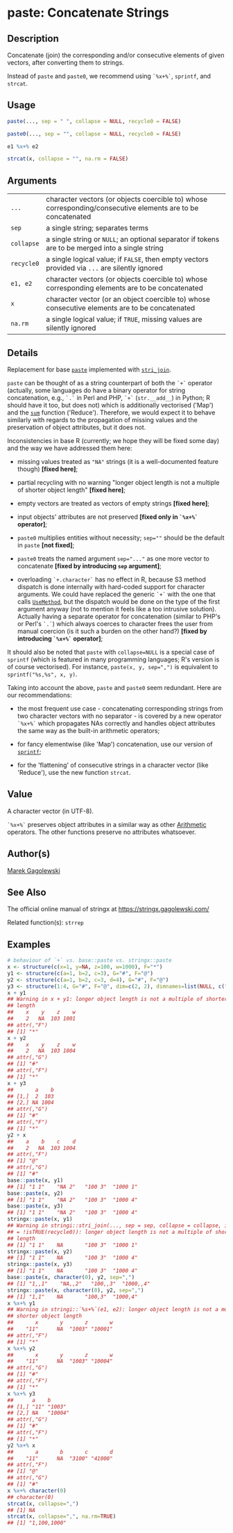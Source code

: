 # paste: Concatenate Strings

## Description

Concatenate (join) the corresponding and/or consecutive elements of given vectors, after converting them to strings.

Instead of `paste` and `paste0`, we recommend using `` `%x+%` ``, `sprintf`, and `strcat`.

## Usage

```r
paste(..., sep = " ", collapse = NULL, recycle0 = FALSE)

paste0(..., sep = "", collapse = NULL, recycle0 = FALSE)

e1 %x+% e2

strcat(x, collapse = "", na.rm = FALSE)
```

## Arguments

|            |                                                                                                             |
|------------|-------------------------------------------------------------------------------------------------------------|
| `...`      | character vectors (or objects coercible to) whose corresponding/consecutive elements are to be concatenated |
| `sep`      | a single string; separates terms                                                                            |
| `collapse` | a single string or `NULL`; an optional separator if tokens are to be merged into a single string            |
| `recycle0` | a single logical value; if `FALSE`, then empty vectors provided via `...` are silently ignored              |
| `e1, e2`   | character vectors (or objects coercible to) whose corresponding elements are to be concatenated             |
| `x`        | character vector (or an object coercible to) whose consecutive elements are to be concatenated              |
| `na.rm`    | a single logical value; if `TRUE`, missing values are silently ignored                                      |

## Details

Replacement for base [`paste`](https://stat.ethz.ch/R-manual/R-patched/library/base/html/paste.html) implemented with [`stri_join`](https://stringi.gagolewski.com/rapi/stri_join.html).

`paste` can be thought of as a string counterpart of both the `` `+` `` operator (actually, some languages do have a binary operator for string concatenation, e.g., `` `.` `` in Perl and PHP, `` `+` `` (`str.__add__`) in Python; R should have it too, but does not) which is additionally vectorised (\'Map\') and the [`sum`](https://stat.ethz.ch/R-manual/R-patched/library/base/html/sum.html) function (\'Reduce\'). Therefore, we would expect it to behave similarly with regards to the propagation of missing values and the preservation of object attributes, but it does not.

Inconsistencies in base R (currently; we hope they will be fixed some day) and the way we have addressed them here:

-   missing values treated as `"NA"` strings (it is a well-documented feature though) **\[fixed here\]**;

-   partial recycling with no warning \"longer object length is not a multiple of shorter object length\" **\[fixed here\]**;

-   empty vectors are treated as vectors of empty strings **\[fixed here\]**;

-   input objects\' attributes are not preserved **\[fixed only in `` `%x+%` `` operator\]**;

-   `paste0` multiplies entities without necessity; `sep=""` should be the default in `paste` **\[not fixed\]**;

-   `paste0` treats the named argument `sep="..."` as one more vector to concatenate **\[fixed by introducing `sep` argument\]**;

-   overloading `` `+.character` `` has no effect in R, because S3 method dispatch is done internally with hard-coded support for character arguments. We could have replaced the generic `` `+` `` with the one that calls [`UseMethod`](https://stat.ethz.ch/R-manual/R-patched/library/base/html/UseMethod.html), but the dispatch would be done on the type of the first argument anyway (not to mention it feels like a too intrusive solution). Actually having a separate operator for concatenation (similar to PHP\'s or Perl\'s `` `.` ``) which always coerces to character frees the user from manual coercion (is it such a burden on the other hand?) **\[fixed by introducing `` `%x+%` `` operator\]**;

It should also be noted that `paste` with `collapse=NULL` is a special case of `sprintf` (which is featured in many programming languages; R\'s version is of course vectorised). For instance, `paste(x, y, sep=",")` is equivalent to `sprintf("%s,%s", x, y)`.

Taking into account the above, `paste` and `paste0` seem redundant. Here are our recommendations:

-   the most frequent use case - concatenating corresponding strings from two character vectors with no separator - is covered by a new operator `` `%x+%` `` which propagates NAs correctly and handles object attributes the same way as the built-in arithmetic operators;

-   for fancy elementwise (like \'Map\') concatenation, use our version of [`sprintf`](https://stat.ethz.ch/R-manual/R-patched/library/base/html/sprintf.html);

-   for the \'flattening\' of consecutive strings in a character vector (like \'Reduce\'), use the new function `strcat`.

## Value

A character vector (in UTF-8).

`` `%x+%` `` preserves object attributes in a similar way as other [Arithmetic](https://stat.ethz.ch/R-manual/R-patched/library/base/html/Arithmetic.html) operators. The other functions preserve no attributes whatsoever.

## Author(s)

[Marek Gagolewski](https://www.gagolewski.com/)

## See Also

The official online manual of <span class="pkg">stringx</span> at <https://stringx.gagolewski.com/>

Related function(s): `strrep`

## Examples




```r
# behaviour of `+` vs. base::paste vs. stringx::paste
x <- structure(c(x=1, y=NA, z=100, w=1000), F="*")
y1 <- structure(c(a=1, b=2, c=3), G="#", F="@")
y2 <- structure(c(a=1, b=2, c=3, d=4), G="#", F="@")
y3 <- structure(1:4, G="#", F="@", dim=c(2, 2), dimnames=list(NULL, c("a", "b")))
x + y1
## Warning in x + y1: longer object length is not a multiple of shorter object
## length
##    x    y    z    w 
##    2   NA  103 1001 
## attr(,"F")
## [1] "*"
x + y2
##    x    y    z    w 
##    2   NA  103 1004 
## attr(,"G")
## [1] "#"
## attr(,"F")
## [1] "*"
x + y3
##       a    b
## [1,]  2  103
## [2,] NA 1004
## attr(,"G")
## [1] "#"
## attr(,"F")
## [1] "*"
y2 + x
##    a    b    c    d 
##    2   NA  103 1004 
## attr(,"F")
## [1] "@"
## attr(,"G")
## [1] "#"
base::paste(x, y1)
## [1] "1 1"    "NA 2"   "100 3"  "1000 1"
base::paste(x, y2)
## [1] "1 1"    "NA 2"   "100 3"  "1000 4"
base::paste(x, y3)
## [1] "1 1"    "NA 2"   "100 3"  "1000 4"
stringx::paste(x, y1)
## Warning in stringi::stri_join(..., sep = sep, collapse = collapse, ignore_null
## = !isTRUE(recycle0)): longer object length is not a multiple of shorter object
## length
## [1] "1 1"    NA       "100 3"  "1000 1"
stringx::paste(x, y2)
## [1] "1 1"    NA       "100 3"  "1000 4"
stringx::paste(x, y3)
## [1] "1 1"    NA       "100 3"  "1000 4"
base::paste(x, character(0), y2, sep=",")
## [1] "1,,1"    "NA,,2"   "100,,3"  "1000,,4"
stringx::paste(x, character(0), y2, sep=",")
## [1] "1,1"    NA       "100,3"  "1000,4"
x %x+% y1
## Warning in stringi::`%s+%`(e1, e2): longer object length is not a multiple of
## shorter object length
##       x       y       z       w 
##    "11"      NA  "1003" "10001" 
## attr(,"F")
## [1] "*"
x %x+% y2
##       x       y       z       w 
##    "11"      NA  "1003" "10004" 
## attr(,"G")
## [1] "#"
## attr(,"F")
## [1] "*"
x %x+% y3
##      a    b      
## [1,] "11" "1003" 
## [2,] NA   "10004"
## attr(,"G")
## [1] "#"
## attr(,"F")
## [1] "*"
y2 %x+% x
##       a       b       c       d 
##    "11"      NA  "3100" "41000" 
## attr(,"F")
## [1] "@"
## attr(,"G")
## [1] "#"
x %x+% character(0)
## character(0)
strcat(x, collapse=",")
## [1] NA
strcat(x, collapse=",", na.rm=TRUE)
## [1] "1,100,1000"
```
